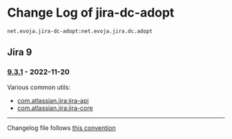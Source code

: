 # Change Log of jira-dc-adopt 
`net.evoja.jira-dc-adopt:net.evoja.jira.dc.adopt`
<!---
#### [Unreleased][unreleased]
##### Added
##### Changed
##### Deprecated
##### Removed
##### Fixed
##### Security
##### Broken
--->

## Jira 9

### [9.3.1] - 2022-11-20

Various common utils:

* [com.atlassian.jira:jira-api](https://packages.atlassian.com/maven-external/com/atlassian/jira/jira-api/9.3.1/)
* [com.atlassian.jira:jira-core](https://packages.atlassian.com/maven-external/com/atlassian/jira/jira-core/9.3.1/)





------------
Changelog file follows [this convention](https://keepachangelog.com/)


[unreleased]: https://github.com/evoja/jira-dc-adopt/tree/jira/9.3.1...master

[c-9.3.2]: https://github.com/evoja/jira-dc-adopt/tree/jira/9.3.1...jira/9.3.2
[9.3.2]: https://github.com/evoja/jira-dc-adopt/tree/jira/9.3.2

[9.3.1]: https://github.com/evoja/jira-dc-adopt/tree/jira/9.3.1
